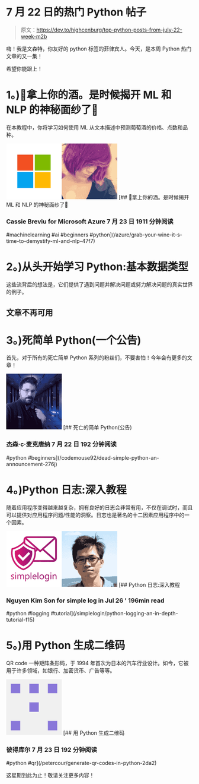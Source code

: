 # 7 月 22 日的热门 Python 帖子

> 原文：<https://dev.to/highcenburg/top-python-posts-from-july-22-week-m2b>

嗨！我是文森特，你友好的 python 标签的菲律宾人。今天，是本周 Python 热门文章的又一集！

希望你能跟上！

# 1。)🤖拿上你的酒。是时候揭开 ML 和 NLP 的神秘面纱了🍷

在本教程中，你将学习如何使用 ML 从文本描述中预测葡萄酒的价格、点数和品种。

[![Microsoft Azure](img/a44140291734a0e75ccb2fdfa9feb97a.png)![](img/dc7a025b4069a50b133daef4a0978141.png)](/azure) [## 🤖拿上你的酒。是时候揭开 ML 和 NLP 的神秘面纱了🍷

### Cassie Breviu for Microsoft Azure 7 月 23 日 1911 分钟阅读

#machinelearning #ai #beginners #python](/azure/grab-your-wine-it-s-time-to-demystify-ml-and-nlp-47f7)

# 2。)从头开始学习 Python:基本数据类型

这些流背后的想法是，它们提供了遇到问题并解决问题或努力解决问题的真实世界的例子。

## 文章不再可用

# 3。)死简单 Python(一个公告)

首先，对于所有的死亡简单 Python 系列的粉丝们，不要害怕！今年会有更多的文章！

[![codemouse92](img/9afd59b5ed8d901d7cc121d9ef83c518.png)](/codemouse92) [## 死亡的简单 Python(公告)

### 杰森·c·麦克唐纳 7 月 22 日 192 分钟阅读

#python #beginners](/codemouse92/dead-simple-python-an-announcement-276j)

# 4。)Python 日志:深入教程

随着应用程序变得越来越复杂，拥有良好的日志会非常有用，不仅在调试时，而且可以提供对应用程序问题/性能的洞察。日志也是著名的十二因素应用程序中的一个因素。

[![SimpleLogin](img/030ecdea4f0fd549297d7b7aaa19185b.png)![](img/1499a1d2581333ace2c68750a1742e84.png)](/simplelogin) [## Python 日志:深入教程

### Nguyen Kim Son for simple log in Jul 26 ' 196min read

#python #logging #tutorial](/simplelogin/python-logging-an-in-depth-tutorial-f15)

# 5。)用 Python 生成二维码

QR code 一种矩阵条形码，于 1994 年首次为日本的汽车行业设计。如今，它被用于许多领域，如银行、加密货币、广告等等。

[![petercour](img/5067000b588075ea9ec1cd2fabebea5e.png)](/petercour) [## 用 Python 生成二维码

### 彼得库尔 7 月 23 日 192 分钟阅读

#python #qr](/petercour/generate-qr-codes-in-python-2da2)

这星期到此为止！敬请关注更多内容！